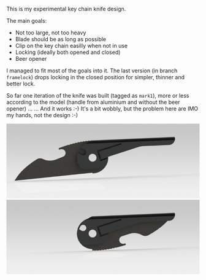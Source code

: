 This is my experimental key chain knife design.

The main goals:

- Not too large, not too heavy
- Blade should be as long as possible
- Clip on the key chain easilly when not in use
- Locking (ideally both opened and closed)
- Beer opener

I managed to fit most of the goals into it.
The last version (in branch `framelock`) drops locking in the closed
position for simpler, thinner and better lock.

So far one iteration of the knife was built (tagged as `mark1`),
more or less according to the model (handle from aluminium and without the beer opener) ...
... And it works :-) It's a bit wobbly, but the problem here are IMO my hands, not the design :-)

![Open knife](https://github.com/bluecube/knife/raw/framelock/open.jpg)
![Closed knife](https://github.com/bluecube/knife/raw/framelock/closed.jpg)
